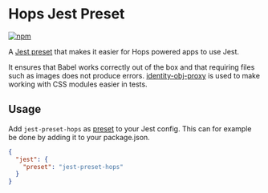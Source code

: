 # Hops Jest Preset

[![npm](https://img.shields.io/npm/v/jest-preset-hops.svg)](https://www.npmjs.com/package/jest-preset-hops)

A [Jest preset](https://facebook.github.io/jest/docs/configuration.html#preset-string) that makes it easier for Hops powered apps to use Jest.

It ensures that Babel works correctly out of the box and that requiring files such as images does not produce errors. [identity-obj-proxy](https://github.com/keyanzhang/identity-obj-proxy) is used to make working with CSS modules easier in tests.

## Usage

Add `jest-preset-hops` as [preset](https://facebook.github.io/jest/docs/en/configuration.html#preset-string) to your Jest config.
This can for example be done by adding it to your package.json.

```json
{
  "jest": {
    "preset": "jest-preset-hops"
  }
}
```
